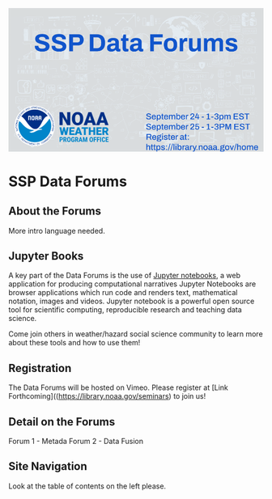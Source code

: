 ![SSP Data Forums](images/background.png)

# SSP Data Forums

## About the Forums

More intro language needed.

## Jupyter Books

A key part of the Data Forums is the use of [Jupyter notebooks](https://jupyter.org), a web application for producing computational narratives  Jupyter Notebooks are browser applications which run code and renders text, mathematical notation, images and videos. Jupyter notebook is a powerful open source tool for scientific computing, reproducible research and teaching data science.

Come join others in weather/hazard social science community to learn more about these tools and how to use them!

## Registration

The Data Forums will be hosted on Vimeo.  Please register at [Link Forthcoming]((https://library.noaa.gov/seminars) to join us!

## Detail on the Forums

Forum 1 - Metada
Forum 2 - Data Fusion

## Site Navigation

Look at the table of contents on the left please.
